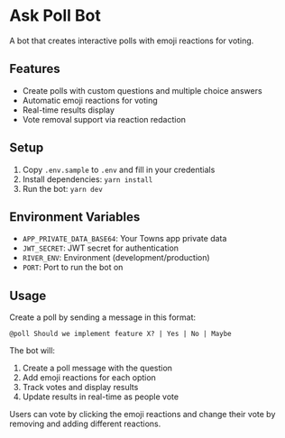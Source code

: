 # Ask Poll Bot

A bot that creates interactive polls with emoji reactions for voting.

## Features

- Create polls with custom questions and multiple choice answers
- Automatic emoji reactions for voting
- Real-time results display
- Vote removal support via reaction redaction

## Setup

1. Copy `.env.sample` to `.env` and fill in your credentials
2. Install dependencies: `yarn install`
3. Run the bot: `yarn dev`

## Environment Variables

- `APP_PRIVATE_DATA_BASE64`: Your Towns app private data
- `JWT_SECRET`: JWT secret for authentication
- `RIVER_ENV`: Environment (development/production)
- `PORT`: Port to run the bot on

## Usage

Create a poll by sending a message in this format:

```
@poll Should we implement feature X? | Yes | No | Maybe
```

The bot will:

1. Create a poll message with the question
2. Add emoji reactions for each option
3. Track votes and display results
4. Update results in real-time as people vote

Users can vote by clicking the emoji reactions and change their vote by removing and adding different reactions.
